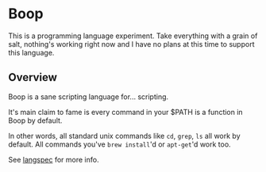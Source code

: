 # Boop

This is a programming language experiment. Take everything with a grain of salt, nothing's working right now and I have no plans at this time to support this language.

## Overview

Boop is a sane scripting language for... scripting.

It's main claim to fame is every command in your $PATH is a function in Boop by default.

In other words, all standard unix commands like `cd`, `grep`, `ls` all work by default. All commands you've `brew install`'d or `apt-get`'d work too.

See [langspec](langspec.md) for more info.
